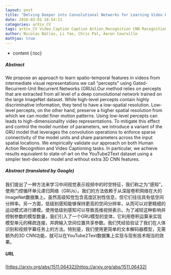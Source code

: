 ```yaml
---
layout: post
title: "Delving Deeper into Convolutional Networks for Learning Video Representations"
date: 2016-03-01 18:54:11
categories: arXiv_CV
tags: arXiv_CV Video_Caption Caption Action_Recognition CNN Recognition
author: Nicolas Ballas, Li Yao, Chris Pal, Aaron Courville
mathjax: true
---
```


* content
{:toc}

##### Abstract
We propose an approach to learn spatio-temporal features in videos from intermediate visual representations we call "percepts" using Gated-Recurrent-Unit Recurrent Networks (GRUs).Our method relies on percepts that are extracted from all level of a deep convolutional network trained on the large ImageNet dataset. While high-level percepts contain highly discriminative information, they tend to have a low-spatial resolution. Low-level percepts, on the other hand, preserve a higher spatial resolution from which we can model finer motion patterns. Using low-level percepts can leads to high-dimensionality video representations. To mitigate this effect and control the model number of parameters, we introduce a variant of the GRU model that leverages the convolution operations to enforce sparse connectivity of the model units and share parameters across the input spatial locations. We empirically validate our approach on both Human Action Recognition and Video Captioning tasks. In particular, we achieve results equivalent to state-of-art on the YouTube2Text dataset using a simpler text-decoder model and without extra 3D CNN features.

##### Abstract (translated by Google)
我们提出了一种方法来学习中间视觉表示视频中的时空特征，我们称之为“感知”，使用门控循环单元递归网络（GRUs）。我们的方法依赖于从深层卷积网络在大的ImageNet数据集上。虽然高级知觉包含高度区别性信息，但它们往往具有低空间分辨率。另一方面，低级别感知能够保持更高的空间分辨率，从而可以对更精细的运动模式进行建模。使用低级别感知可以导致高维视频表示。为了减轻这种影响并控制参数的模型数量，我们引入了一个GRU模型的变体，它利用卷积运算来实现模型单元的稀疏连接，并跨输入空间位置共享参数。我们凭经验验证了我们在人体识别和视频字幕任务上的方法。特别是，我们使用更简单的文本解码器模型，无需额外的3D CNN功能，就可以在YouTube2Text数据集上实现与现有技术相当的效果。

##### URL
[https://arxiv.org/abs/1511.06432](https://arxiv.org/abs/1511.06432)

